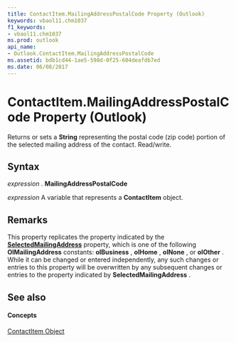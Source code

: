 ```yaml
---
title: ContactItem.MailingAddressPostalCode Property (Outlook)
keywords: vbaol11.chm1037
f1_keywords:
- vbaol11.chm1037
ms.prod: outlook
api_name:
- Outlook.ContactItem.MailingAddressPostalCode
ms.assetid: bdb1cd44-1ae5-598d-0f25-604deafdb7ed
ms.date: 06/08/2017
---
```



# ContactItem.MailingAddressPostalCode Property (Outlook)

Returns or sets a **String** representing the postal code (zip code) portion of the selected mailing address of the contact. Read/write.


## Syntax

 _expression_ . **MailingAddressPostalCode**

 _expression_ A variable that represents a **ContactItem** object.


## Remarks

This property replicates the property indicated by the **[SelectedMailingAddress](contactitem-selectedmailingaddress-property-outlook.md)** property, which is one of the following **OlMailingAddress** constants: **olBusiness** , **olHome** , **olNone** , or **olOther** . While it can be changed or entered independently, any such changes or entries to this property will be overwritten by any subsequent changes or entries to the property indicated by **SelectedMailingAddress** .


## See also


#### Concepts


[ContactItem Object](contactitem-object-outlook.md)

